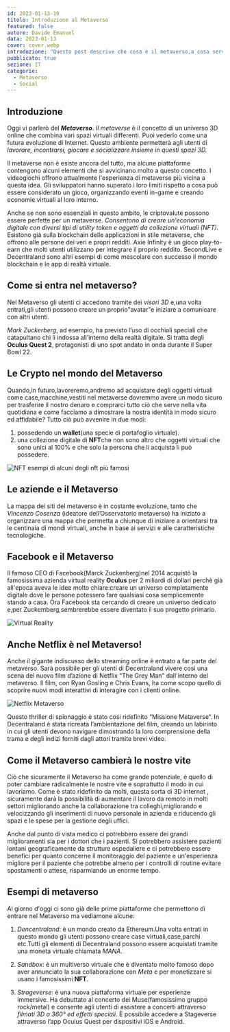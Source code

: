 ```yaml
---
id: 2023-01-13-19
titolo: Introduzione al Metaverso 
featured: false
autore: Davide Emanuel
data: 2023-01-13
cover: cover.webp
introduzione: "Questo post descrive che cosa è il metaverso,a cosa serve e come verrà usato in futuro." 
pubblicato: true
sezione: IT
categorie:
  - Metaverso
  - Social
---
```



## Introduzione
Oggi vi parlerò del ***Metaverso***.
*Il metaverse* è il concetto di un universo 3D  online che combina vari spazi virtuali differenti. Puoi vederlo come una futura evoluzione di Internet. Questo ambiente permetterà agli utenti di *lavorare, incontrarsi, giocare e socializzare insieme in questi spazi 3D.*

Il metaverse non è esiste ancora del tutto, ma alcune piattaforme contengono alcuni elementi che si avvicinano molto a questo concetto. I videogiochi offrono attualmente l'esperienza di metaverse più vicina a questa idea. Gli sviluppatori hanno superato i loro limiti rispetto a cosa può essere considerato un gioco, organizzando eventi in-game e creando economie virtuali al loro interno.

Anche se non sono essenziali in questo ambito, le criptovalute possono essere perfette per un metaverse. *Consentono di creare un'economia digitale con diversi tipi di utility token e oggetti da collezione virtuali (NFT).* 
Esistono già sulla blockchain delle applicazioni in stile metaverse, che offrono alle persone dei veri e propri redditi. Axie Infinity è un gioco play-to-earn che molti utenti utilizzano per integrare il proprio reddito. SecondLive e Decentraland sono altri esempi di come mescolare con successo il mondo blockchain e le app di realtà virtuale.

## Come si entra nel metaverso?
Nel Metaverso gli utenti ci accedono tramite dei *visori 3D* e,una volta entrati,gli utenti possono creare un proprio"avatar"e iniziare a comunicare con altri utenti.

*Mark Zuckerberg*, ad esempio, ha previsto l’uso di occhiali speciali che catapultano chi li indossa all’interno della realtà digitale. Si tratta degli **Oculus Quest 2**, protagonisti di uno spot andato in onda durante il Super Bowl 22.

## Le Crypto nel mondo del Metaverso

Quando,in futuro,lavoreremo,andremo ad acquistare degli oggetti virtuali come case,macchine,vestiti nel metaverse dovremmo avere un modo sicuro per trasferire il nostro denaro e comprarci tutto ciò che serve nella vita quotidiana e come facciamo a dimostrare la nostra identità in modo sicuro ed affidabile?
Tutto ciò può avvenire in due modi:
1. possedendo un **wallet**(una specie di portafoglio virtuale).
2. una collezione digitale di **NFT**che non sono altro che oggetti virtuali che sono unici al 100% e che solo la persona che li acquista li può possedere.

![NFT](/img/posts/introduzione-al-metaverso/nft.webp)
esempi di alcuni degli nft più famosi

## Le aziende e il Metaverso
La mappa dei siti del metaverso è in costante evoluzione, tanto che *Vincenzo Cosenza* (ideatore dell’Osservatorio metaverso) ha iniziato a organizzare una mappa che permetta a chiunque di iniziare a orientarsi tra le centinaia di mondi virtuali, anche in base ai servizi e alle caratteristiche tecnologiche.



## Facebook e il Metaverso
Il famoso CEO di Facebook(Marck Zuckenberg)nel 2014 acquistò la famosissima azienda virtual reality **Oculus** per 2 miliardi di dollari perchè già all'epoca aveva le idee molto chiare:creare un universo completamente digitale dove le persone potessero fare qualsiasi cosa semplicemente stando a casa.
Ora Facebook sta cercando di creare un universo dedicato e,per Zuckemberg,sembrerebbe essere diventato il suo progetto primario.



![Virtual Reality](/img/posts/introduzione-al-metaverso/facebook.jpeg)

##  Anche Netflix è nel Metaverso!


Anche il gigante indiscusso dello streaming online è entrato a far parte del metaverso.
Sarà possibile per gli utenti di Decentraland vivere così una scena del nuovo film d’azione di Netflix “The Grey Man” dall'interno del metaverso.
Il film, con Ryan Gosling e Chris Evans, ha come scopo quello di scoprire nuovi modi interattivi di interagire con i clienti online.

![Netflix Metaverso](/img/posts/introduzione-al-metaverso/netflix.webp)

Questo thriller di spionaggio è stato cosi ridefinito “Missione Metaverse“. In Decentraland è stata ricreata l’ambientazione del film, creando un labirinto in cui gli utenti devono navigare dimostrando la loro comprensione della trama e degli indizi forniti dagli attori tramite brevi video.

## Come il Metaverso cambierà le nostre vite 

Ciò che sicuramente il Metaverso ha come grande potenziale, è quello di poter cambiare radicalmente le nostre vite e soprattutto il modo in cui lavoriamo. Come è stato ridefinito da molti, questa sorta di 3D internet , sicuramente darà la possibilità di aumentare il lavoro da remoto in molti settori migliorando anche la collaborazione tra colleghi,migliorando e velocizzando gli inserimenti di nuovo personale in azienda e riducendo gli spazi e le spese per la gestione degli uffici. 

Anche dal punto di vista medico ci potrebbero essere dei grandi miglioramenti sia per i dottori che i pazienti. Si potrebbero assistere pazienti lontani geograficamente da strutture ospedaliere e ci potrebbero essere benefici per quanto concerne il monitoraggio del paziente e un'esperienza migliore per il paziente che potrebbe almeno per i controlli di routine evitare spostamenti o attese, risparmiando un enorme tempo.

## Esempi di metaverso ##
Al giorno d'oggi ci sono già delle prime piattaforme che permettono di entrare nel Metaverso ma vediamone alcune:

1. *Dencentraland*: è un mondo creato da Ethereum.Una volta entrati in questo mondo gli utenti possono creare case virtuali,case,parchi etc.Tutti gli elementi di Decentraland possono essere acquistati tramite una moneta virtuale chiamata *MANA*.

2. *Sandbox*: è un multiverso virtuale che è diventato molto famoso dopo aver annunciato la sua collaborazione con *Meta* e per monetizzare si usano i famosissimi **NFT**.

3. *Strageverse*: è una nuova piattaforma virtuale per esperienze immersive. Ha debuttato al concerto dei Muse(famosissimo gruppo rock/metal) e consente agli utenti di assistere a concerti attraverso *filmati 3D a 360° ed effetti speciali*. È possibile accedere a Stageverse attraverso l’app Oculus Quest per dispositivi iOS e Android. 
